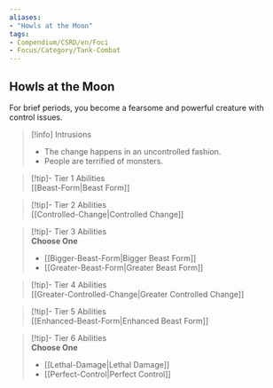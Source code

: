 ```yaml
---
aliases:
- "Howls at the Moon"
tags:
- Compendium/CSRD/en/Foci
- Focus/Category/Tank-Combat
---
```


  
## Howls at the Moon  
For brief periods, you become a fearsome and powerful creature with control issues.  

>[!info] Intrusions  
>- The change happens in an uncontrolled fashion.  
>- People are terrified of monsters.  


>[!tip]- Tier 1 Abilities  
> [[Beast-Form|Beast Form]]  


>[!tip]- Tier 2 Abilities  
> [[Controlled-Change|Controlled Change]]  


>[!tip]- Tier 3 Abilities  
> **Choose One**  
>- [[Bigger-Beast-Form|Bigger Beast Form]]  
>- [[Greater-Beast-Form|Greater Beast Form]]  


>[!tip]- Tier 4 Abilities  
> [[Greater-Controlled-Change|Greater Controlled Change]]  


>[!tip]- Tier 5 Abilities  
> [[Enhanced-Beast-Form|Enhanced Beast Form]]  


>[!tip]- Tier 6 Abilities  
> **Choose One**  
>- [[Lethal-Damage|Lethal Damage]]  
>- [[Perfect-Control|Perfect Control]]
